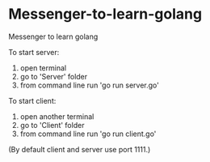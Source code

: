 # Messenger-to-learn-golang
 Messenger to learn golang

To start server:
1) open terminal
2) go to 'Server' folder
3) from command line run 'go run server.go'

To start client:
1) open another terminal
2) go to 'Client' folder
3) from command line run 'go run client.go'

(By default client and server use port 1111.)
